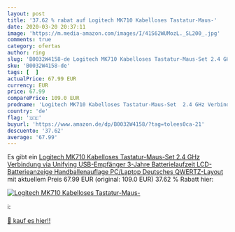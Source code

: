 ```yaml
---
layout: post
title: '37.62 % rabat auf Logitech MK710 Kabelloses Tastatur-Maus-'
date: 2020-03-20 20:37:11
image: 'https://m.media-amazon.com/images/I/41S62WUMozL._SL200_.jpg'
comments: true
category: ofertas
author: ring
slug: 'B0032W4158-de Logitech MK710 Kabelloses Tastatur-Maus-Set 2.4 GHz...'
sku: 'B0032W4158-de'
tags: [  ]
actualPrice: 67.99 EUR
currency: EUR
price: 67.99
comparePrice: 109.0 EUR
prodname: 'Logitech MK710 Kabelloses Tastatur-Maus-Set  2.4 GHz Verbindung via Unifying USB-Empfänger  3-Jahre Batterielaufzeit  LCD-Batterieanzeige  Handballenauflage  PC/Laptop  Deutsches QWERTZ-Layout'
country: 'de'
flag: '🇩🇪'
buyurl: 'https://www.amazon.de/dp/B0032W4158/?tag=tolees0ca-21'
descuento: '37.62'
average: '67.99'
---
```


Es gibt ein [Logitech MK710 Kabelloses Tastatur-Maus-Set  2.4 GHz Verbindung via Unifying USB-Empfänger  3-Jahre Batterielaufzeit  LCD-Batterieanzeige  Handballenauflage  PC/Laptop  Deutsches QWERTZ-Layout](https://www.amazon.de/dp/B0032W4158/?tag=tolees0ca-21) mit aktuellem Preis 67.99 EUR (original: 109.0 EUR) 37.62 % Rabatt hier:

[![Logitech MK710 Kabelloses Tastatur-Maus-](https://m.media-amazon.com/images/I/41S62WUMozL._SL200_.jpg)](https://www.amazon.de/dp/B0032W4158/?tag=tolees0ca-21)

ℹ️:


[🛒 kauf es hier!!](https://www.amazon.de/dp/B0032W4158/?tag=tolees0ca-21)
